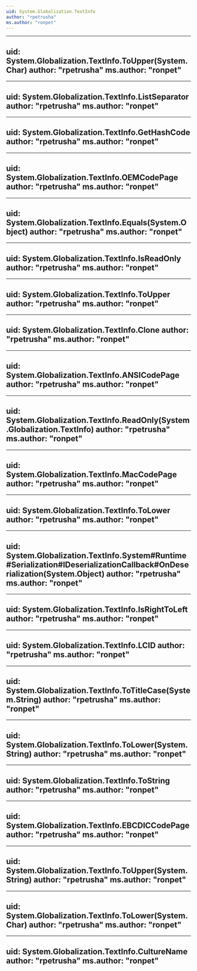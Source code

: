 ```yaml
---
uid: System.Globalization.TextInfo
author: "rpetrusha"
ms.author: "ronpet"
---
```


---
uid: System.Globalization.TextInfo.ToUpper(System.Char)
author: "rpetrusha"
ms.author: "ronpet"
---

---
uid: System.Globalization.TextInfo.ListSeparator
author: "rpetrusha"
ms.author: "ronpet"
---

---
uid: System.Globalization.TextInfo.GetHashCode
author: "rpetrusha"
ms.author: "ronpet"
---

---
uid: System.Globalization.TextInfo.OEMCodePage
author: "rpetrusha"
ms.author: "ronpet"
---

---
uid: System.Globalization.TextInfo.Equals(System.Object)
author: "rpetrusha"
ms.author: "ronpet"
---

---
uid: System.Globalization.TextInfo.IsReadOnly
author: "rpetrusha"
ms.author: "ronpet"
---

---
uid: System.Globalization.TextInfo.ToUpper
author: "rpetrusha"
ms.author: "ronpet"
---

---
uid: System.Globalization.TextInfo.Clone
author: "rpetrusha"
ms.author: "ronpet"
---

---
uid: System.Globalization.TextInfo.ANSICodePage
author: "rpetrusha"
ms.author: "ronpet"
---

---
uid: System.Globalization.TextInfo.ReadOnly(System.Globalization.TextInfo)
author: "rpetrusha"
ms.author: "ronpet"
---

---
uid: System.Globalization.TextInfo.MacCodePage
author: "rpetrusha"
ms.author: "ronpet"
---

---
uid: System.Globalization.TextInfo.ToLower
author: "rpetrusha"
ms.author: "ronpet"
---

---
uid: System.Globalization.TextInfo.System#Runtime#Serialization#IDeserializationCallback#OnDeserialization(System.Object)
author: "rpetrusha"
ms.author: "ronpet"
---

---
uid: System.Globalization.TextInfo.IsRightToLeft
author: "rpetrusha"
ms.author: "ronpet"
---

---
uid: System.Globalization.TextInfo.LCID
author: "rpetrusha"
ms.author: "ronpet"
---

---
uid: System.Globalization.TextInfo.ToTitleCase(System.String)
author: "rpetrusha"
ms.author: "ronpet"
---

---
uid: System.Globalization.TextInfo.ToLower(System.String)
author: "rpetrusha"
ms.author: "ronpet"
---

---
uid: System.Globalization.TextInfo.ToString
author: "rpetrusha"
ms.author: "ronpet"
---

---
uid: System.Globalization.TextInfo.EBCDICCodePage
author: "rpetrusha"
ms.author: "ronpet"
---

---
uid: System.Globalization.TextInfo.ToUpper(System.String)
author: "rpetrusha"
ms.author: "ronpet"
---

---
uid: System.Globalization.TextInfo.ToLower(System.Char)
author: "rpetrusha"
ms.author: "ronpet"
---

---
uid: System.Globalization.TextInfo.CultureName
author: "rpetrusha"
ms.author: "ronpet"
---
